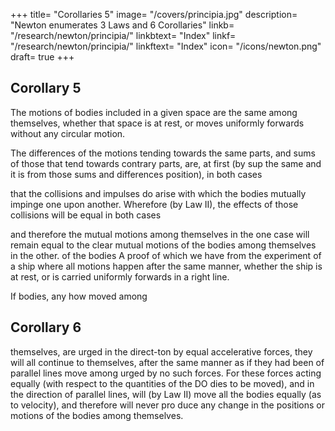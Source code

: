 +++
title= "Corollaries 5"
image= "/covers/principia.jpg"
description= "Newton enumerates 3 Laws and 6 Corollaries"
linkb= "/research/newton/principia/"
linkbtext= "Index"
linkf= "/research/newton/principia/"
linkftext= "Index"
icon= "/icons/newton.png"
draft= true
+++


## Corollary 5

The motions of bodies included in a given space are the same among themselves, whether that space is at rest, or moves uniformly forwards without any circular motion.

The differences of the motions tending towards the same parts, and sums of those that tend towards contrary parts, are, at first (by sup the same and it is from those sums and differences position), in both cases

that the collisions and impulses do arise with which the bodies mutually impinge one upon another. Wherefore (by Law II), the effects of those collisions will be equal in both cases

and therefore the mutual motions among themselves in the one case will remain equal to the
clear mutual motions of the bodies among themselves in the other.
of the bodies A proof of which we have from the experiment of a ship where all motions happen after the same manner, whether the ship is at rest, or is carried uniformly forwards in a right line.

If bodies, any how moved among

## Corollary 6

themselves, are
urged in
the direct-ton
by equal accelerative forces, they will all continue to
themselves, after the same manner as if they had been
of parallel lines
move among
urged by no such forces.
For these forces acting equally (with respect to the quantities of the
DO dies to be moved), and in the direction of parallel lines, will (by Law II)
move all the bodies equally (as to velocity), and therefore will never pro
duce any change in the positions or motions of the bodies
among themselves.
